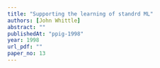 ```yaml
---
title: "Supporting the learning of standrd ML"
authors: [John Whittle]
abstract: ""
publishedAt: "ppig-1998"
year: 1998
url_pdf: ""
paper_no: 13
---
```


